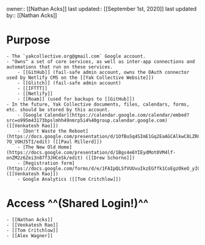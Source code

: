 owner:: [[Nathan Acks]]
last updated:: [[September 1st, 2020]]
last updated by:: [[Nathan Acks]]
# Purpose
    - The `yakcollective.org@gmail.com` Google account.
    - "Owns" a set of core services, as well as inter-app connections and automations that run on these services.
        - [[GitHub]] (fail-safe admin account, owns the OAuth connector used by Netlify CMS on the [[Yak Collective Website]])
        - [[Glitch]] (fail-safe admin account)
        - [[IFTTT]]
        - [[Netlify]]
        - [[Roam]] (used for backups to [[GitHub]])
    - In the future, Yak Collective documents, files, calendars, forms, etc. should be stored by this account.
        - [Google Calendar](https://calendar.google.com/calendar/embed?src=o995m43173bpslmhh49nmrp5i4%40group.calendar.google.com) ([[Venkatesh Rao]])
        - [Don't Waste the Reboot](https://docs.google.com/presentation/d/1OfBuSq4SImE1Gq2EaAGCAlkwC8LZRCWx-7O_VOHJ5TI/edit) ([[Paul Millerd]])
        - [The New Old Home](https://docs.google.com/presentation/d/1Bgs4e6YIEydMot0VM4lf-onZM2z6Zei3n87f3JHCeSk/edit) ([[Drew Schorno]])
        - [Registration form](https://docs.google.com/forms/d/e/1FAIpQLSfVUUvuIkzEGffk1CoEgzOkeO_yI05Nuw6zU3H1TNLmiQOf7g/viewform) ([[Venkatesh Rao]])
        - Google Analytics ([[Tom Critchlow]])
# Access ^^(Shared Login!)^^
    - [[Nathan Acks]]
    - [[Venkatesh Rao]]
    - [[Tom Critchlow]]
    - [[Alex Wagner]]
